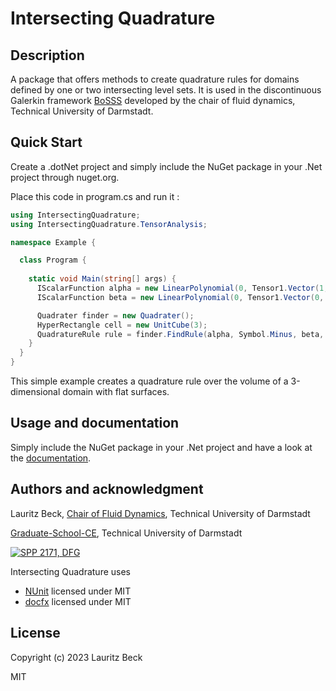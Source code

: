 # Intersecting Quadrature

## Description
A package that offers methods to create quadrature rules for domains defined by one or two intersecting level sets.
It is used in the discontinuous Galerkin framework [BoSSS](https://github.com/FDYdarmstadt/BoSSS) developed by the chair of fluid dynamics, Technical University of Darmstadt.

## Quick Start 
Create a .dotNet project and simply include the NuGet package in your .Net project through nuget.org.

Place this code in program.cs and run it :
```cs
using IntersectingQuadrature;
using IntersectingQuadrature.TensorAnalysis;

namespace Example {

  class Program {
    
    static void Main(string[] args) {
      IScalarFunction alpha = new LinearPolynomial(0, Tensor1.Vector(1, 0, 0));
      IScalarFunction beta = new LinearPolynomial(0, Tensor1.Vector(0, 1, 0));

      Quadrater finder = new Quadrater();
      HyperRectangle cell = new UnitCube(3);
      QuadratureRule rule = finder.FindRule(alpha, Symbol.Minus, beta, Symbol.Minus, cell, 3);
    }
  }
}
```
This simple example creates a quadrature rule over the volume of a 3-dimensional domain with flat surfaces.

## Usage and documentation 
Simply include the NuGet package in your .Net project and have a look at the 
[documentation](https://rumbecken.github.io/IntersectingQuadrature/). 

## Authors and acknowledgment
Lauritz Beck, [Chair of Fluid Dynamics](https://www.fdy.tu-darmstadt.de/fdy/index.en.jsp), Technical University of Darmstadt

[Graduate-School-CE](https://www.ce.tu-darmstadt.de/graduate_school_ce/index.en.jsp), Technical University of Darmstadt 

[![SPP 2171, DFG](https://www.uni-muenster.de/imperia/md/images/SPP2171/_v/logo.svg)](https://www.uni-muenster.de/SPP2171/index.html)

Intersecting Quadrature uses 
* [NUnit](https://github.com/nunit/nunit) licensed under MIT
* [docfx](https://github.com/dotnet/docfx/) licensed under MIT

## License
Copyright (c) 2023 Lauritz Beck

MIT


